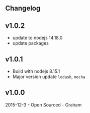## Changelog

## v1.0.2

* update to nodejs 14.18.0
* update packages

## v1.0.1

* Build with nodejs 8.15.1
* Major version update `lodash`, `mocha`

## v1.0.0

2015-12-3 - Open Sourced - Graham
